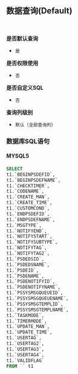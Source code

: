 ## 数据查询(Default) <!-- {docsify-ignore-all} -->



<br>
<p class="panel-title"><b>是否默认查询</b></p>

* `是`

<p class="panel-title"><b>是否权限使用</b></p>

* `否`

<p class="panel-title"><b>是否自定义SQL</b></p>

* `否`

<p class="panel-title"><b>查询列级别</b></p>

* `默认（全部查询列）`




### 数据库SQL语句

#### MYSQL5

```sql
SELECT
t1.`BEGINPSDEFID`,
t1.`BEGINPSDEFNAME`,
t1.`CHECKTIMER`,
t1.`CODENAME`,
t1.`CREATE_MAN`,
t1.`CREATE_TIME`,
t1.`CUSTOMCOND`,
t1.`ENDPSDEFID`,
t1.`ENDPSDEFNAME`,
t1.`MSGTYPE`,
t1.`NOTIFYEND`,
t1.`NOTIFYSTART`,
t1.`NOTIFYSUBTYPE`,
t1.`NOTIFYTAG`,
t1.`NOTIFYTAG2`,
t1.`PSDEDSID`,
t1.`PSDEDSNAME`,
t1.`PSDEID`,
t1.`PSDENAME`,
t1.`PSDENOTIFYID`,
t1.`PSDENOTIFYNAME`,
t1.`PSSYSMSGQUEUEID`,
t1.`PSSYSMSGQUEUENAME`,
t1.`PSSYSMSGTEMPLID`,
t1.`PSSYSMSGTEMPLNAME`,
t1.`TASKMODE`,
t1.`TIMERMODE`,
t1.`UPDATE_MAN`,
t1.`UPDATE_TIME`,
t1.`USERTAG`,
t1.`USERTAG2`,
t1.`USERTAG3`,
t1.`USERTAG4`,
t1.`VALIDFLAG`
FROM `` t1 


```
